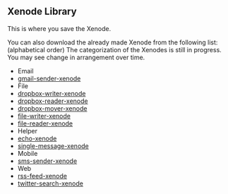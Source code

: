 ## Xenode Library

This is where you save the Xenode.

You can also download the already made Xenode from the following list: (alphabetical order)
The categorization of the Xenodes is still in progress. You may see change in arrangement over time.

* Email
 * [gmail-sender-xenode](https://github.com/Nodally/gmail-sender-xenode)
* File
 * [dropbox-writer-xenode](https://github.com/Nodally/dropbox-writer-xenode)
 * [dropbox-reader-xenode](https://github.com/Nodally/dropbox-reader-xenode)
 * [dropbox-mover-xenode](https://github.com/Nodally/dropbox-mover-xenode)
 * [file-writer-xenode](https://github.com/Nodally/file-writer-xenode)
 * [file-reader-xenode](https://github.com/Nodally/file-reader-xenode)
* Helper
 * [echo-xenode](https://github.com/Nodally/echo-xenode)
 * [single-message-xenode](https://github.com/Nodally/single-message-xenode)
* Mobile
* [sms-sender-xenode](https://github.com/Nodally/sms-sender-xenode)
* Web
 * [rss-feed-xenode](https://github.com/Nodally/rss-feed-xenode)
 * [twitter-search-xenode](https://github.com/Nodally/file-writer-xenode)
 






